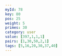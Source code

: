 ```yaml
---
myId: 78
key: 80
pos: 25
weight: 5
primes: 30
category: user
value: [397,1,1,1]
pairs: [1,30,50,2,1]
tags: [5,16,20,30,37,40]
---
```

